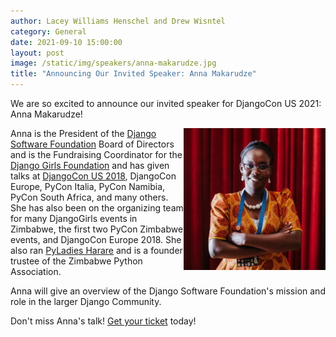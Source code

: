 ```yaml
---
author: Lacey Williams Henschel and Drew Wisntel
category: General
date: 2021-09-10 15:00:00
layout: post
image: /static/img/speakers/anna-makarudze.jpg
title: "Announcing Our Invited Speaker: Anna Makarudze"
---
```


We are so excited to announce our invited speaker for DjangoCon US 2021: Anna Makarudze!

<img src="/static/img/speakers/anna-makarudze.jpg" alt="Photo of Anna Makarudze" style="width:45%; display:block; float:right;" />

Anna is the President of the [Django Software Foundation](https://www.djangoproject.com/foundation/) Board of Directors and is the Fundraising Coordinator for the [Django Girls Foundation](https://djangogirls.org/) and has given talks at [DjangoCon US 2018](https://2018.djangocon.us/talk/keynote-with-anna-makarudze/), DjangoCon Europe, PyCon Italia, PyCon Namibia, PyCon South Africa, and many others. She has also been on the organizing team for many DjangoGirls events in Zimbabwe, the first two PyCon Zimbabwe events, and DjangoCon Europe 2018. She also ran [PyLadies Harare](https://twitter.com/PyladiesHRE) and is a founder trustee of the Zimbabwe Python Association.

Anna will give an overview of the Django Software Foundation's mission and role in the larger Django Community.

Don't miss Anna's talk! [Get your ticket]({{site.ticket_link}}) today!
